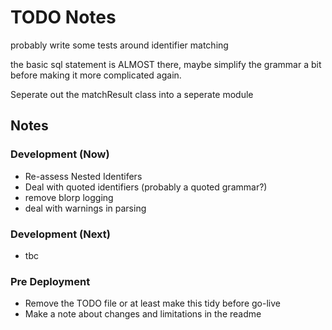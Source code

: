 # TODO Notes


probably write some tests around identifier matching


the basic sql statement is ALMOST there, maybe simplify the grammar a bit before making it more complicated again.


Seperate out the matchResult class into a seperate module

## Notes

### Development (Now)
- Re-assess Nested Identifers
- Deal with quoted identifiers (probably a quoted grammar?)
- remove blorp logging
- deal with warnings in parsing
### Development (Next)
- tbc
### Pre Deployment
- Remove the TODO file or at least make this tidy before go-live
- Make a note about changes and limitations in the readme
